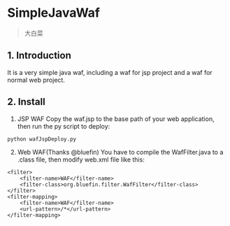 # SimpleJavaWaf
> 大白菜

## 1. Introduction
It is a very simple java waf, including a waf for jsp project and a waf for normal web project.

## 2. Install
1. JSP WAF
   Copy the waf.jsp to the base path of your web application, then run the py script to deploy: 

```
python wafJspDeploy.py
```

2. Web WAF(Thanks @bluefin)
   You have to compile the WafFilter.java to a .class file, then modify web.xml file like this:

```
<filter>
    <filter-name>WAF</filter-name>
    <filter-class>org.bluefin.filter.WafFilter</filter-class>
</filter>
<filter-mapping>
    <filter-name>WAF</filter-name>
    <url-pattern>/*</url-pattern>
</filter-mapping>
```
